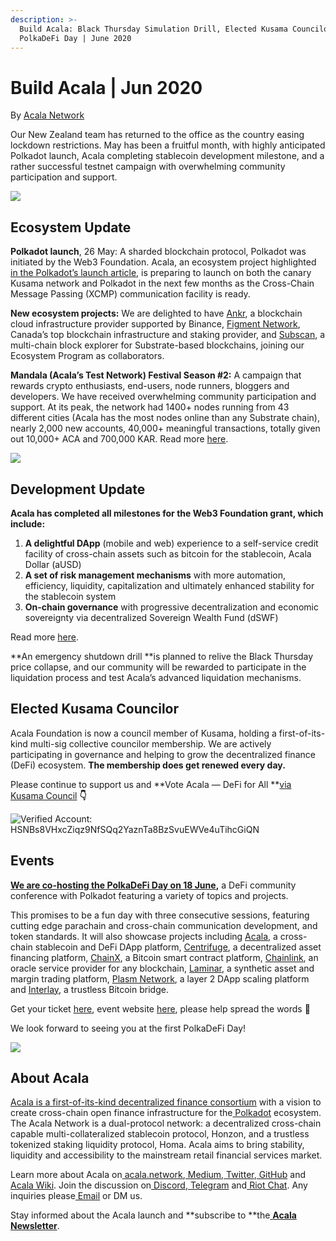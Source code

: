 ```yaml
---
description: >-
  Build Acala: Black Thursday Simulation Drill, Elected Kusama Councilor,
  PolkaDeFi Day | June 2020
---
```


# Build Acala | Jun 2020

By [Acala Network](https://medium.com/u/43f74518f3f4?source=post_page-----6de2a967e588----------------------)

Our New Zealand team has returned to the office as the country easing lockdown restrictions. May has been a fruitful month, with highly anticipated Polkadot launch, Acala completing stablecoin development milestone, and a rather successful testnet campaign with overwhelming community participation and support.

![](../../../.gitbook/assets/1\_rzibl9lr7tvbtapxx1pjrg.jpeg)

## Ecosystem Update <a href="983b" id="983b"></a>

**Polkadot launch**, 26 May: A sharded blockchain protocol, Polkadot was initiated by the Web3 Foundation. Acala, an ecosystem project highlighted [in the Polkadot’s launch article](https://medium.com/polkadot-network/w3f-initiates-launch-polkadot-is-live-8f2310d113a7), is preparing to launch on both the canary Kusama network and Polkadot in the next few months as the Cross-Chain Message Passing (XCMP) communication facility is ready.

**New ecosystem projects:** We are delighted to have [Ankr](https://www.ankr.com), a blockchain cloud infrastructure provider supported by Binance, [Figment Network](https://figment.network), Canada’s top blockchain infrastructure and staking provider, and [Subscan](https://acala-testnet.subscan.io), a multi-chain block explorer for Substrate-based blockchains, joining our Ecosystem Program as collaborators.

**Mandala (Acala’s Test Network) Festival Season #2:** A campaign that rewards crypto enthusiasts, end-users, node runners, bloggers and developers. We have received overwhelming community participation and support. At its peak, the network had 1400+ nodes running from 43 different cities (Acala has the most nodes online than any Substrate chain), nearly 2,000 new accounts, 40,000+ meaningful transactions, totally given out 10,000+ ACA and 700,000 KAR. Read more [here](https://wiki.acala.network/general/contribution-rewards).

![](../../../.gitbook/assets/0\_ascspce8yamihesr.gif)

## Development Update <a href="ca97" id="ca97"></a>

**Acala has completed all milestones for the Web3 Foundation grant, which include:**

1. **A delightful DApp** (mobile and web) experience to a self-service credit facility of cross-chain assets such as bitcoin for the stablecoin, Acala Dollar (aUSD)
2. **A set of risk management mechanisms** with more automation, efficiency, liquidity, capitalization and ultimately enhanced stability for the stablecoin system
3. **On-chain governance** with progressive decentralization and economic sovereignty via decentralized Sovereign Wealth Fund (dSWF)

Read more [here](https://medium.com/acalanetwork/acala-completes-web3-foundation-stablecoin-grant-milestone-c519b3c43533).

**An emergency shutdown drill **is planned to relive the Black Thursday price collapse, and our community will be rewarded to participate in the liquidation process and test Acala’s advanced liquidation mechanisms.

## Elected Kusama Councilor <a href="e432" id="e432"></a>

Acala Foundation is now a council member of Kusama, holding a first-of-its-kind multi-sig collective councilor membership. We are actively participating in governance and helping to grow the decentralized finance (DeFi) ecosystem. **The membership does get renewed every day.**

Please continue to support us and **Vote Acala — DeFi for All **[via Kusama Council](https://polkadot.js.org/apps/#/council) **👇**

![Verified Account: HSNBs8VHxcZiqz9NfSQq2YaznTa8BzSvuEWVe4uTihcGiQN](../../../.gitbook/assets/0\_8wb2zr5m1vz22g7i.png)

## Events <a href="f3bd" id="f3bd"></a>

[**We are co-hosting the PolkaDeFi Day on 18 June**](https://medium.com/acalanetwork/polkadot-defi-day-54bb75779f75)**,** a DeFi community conference with Polkadot featuring a variety of topics and projects.

This promises to be a fun day with three consecutive sessions, featuring cutting edge parachain and cross-chain communication development, and token standards. It will also showcase projects including [Acala](https://acala.network), a cross-chain stablecoin and DeFi DApp platform, [Centrifuge](https://centrifuge.io), a decentralized asset financing platform, [ChainX](https://chainx.org), a Bitcoin smart contract platform, [Chainlink](https://chain.link), an oracle service provider for any blockchain, [Laminar](https://www.laminar.one), a synthetic asset and margin trading platform, [Plasm Network](https://www.plasmnet.io), a layer 2 DApp scaling platform and [Interlay](https://www.interlay.io), a trustless Bitcoin bridge.

Get your ticket [here](https://www.crowdcast.io/e/polkadefi-conference), event website [here](http://polkadefi.acala.network), please help spread the words 🎉

We look forward to seeing you at the first PolkaDeFi Day!

![](../../../.gitbook/assets/0\_qobef4zybemuif8s.jpeg)

## About Acala <a href="75ca" id="75ca"></a>

[Acala is a first-of-its-kind decentralized finance consortium](https://medium.com/acalanetwork/acala-powering-cross-blockchain-open-finance-applications-on-polkadot-abb6075a6edf) with a vision to create cross-chain open finance infrastructure for the[ Polkadot](https://polkadot.network) ecosystem. The Acala Network is a dual-protocol network: a decentralized cross-chain capable multi-collateralized stablecoin protocol, Honzon, and a trustless tokenized staking liquidity protocol, Homa. Acala aims to bring stability, liquidity and accessibility to the mainstream retail financial services market.

Learn more about Acala on[ acala.network](https://acala.network),[ Medium](https://medium.com/acalanetwork),[ Twitter](https://twitter.com/AcalaNetwork),[ GitHub](https://github.com/AcalaNetwork/Acala) and[ Acala Wiki](https://wiki.acala.network). Join the discussion on[ Discord](https://discord.gg/vdbFVCH),[ Telegram](https://t.me/acalaofficial) and[ Riot Chat](https://riot.im/app/#/room/#acala:matrix.org). Any inquiries please[ Email](http://hello@acala.network) or DM us.

Stay informed about the Acala launch and **subscribe to **the[ **Acala Newsletter**](https://share.hsforms.com/1X9RxkXk-R62I0VNbATaDXw4h8qc).
